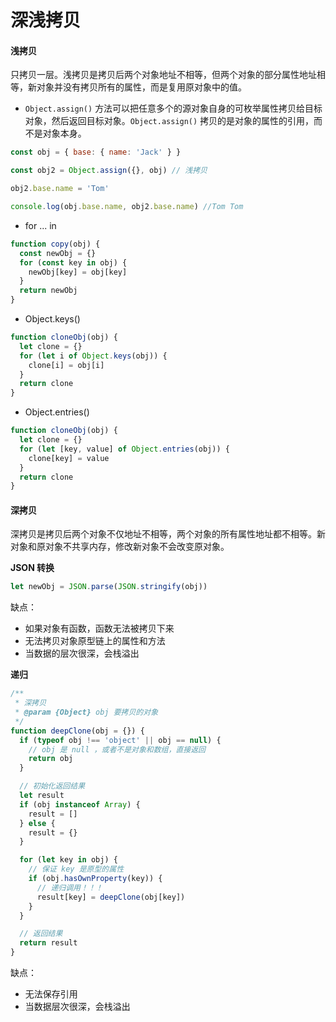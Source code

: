 # 深浅拷贝

#### 浅拷贝

只拷贝一层。浅拷贝是拷贝后两个对象地址不相等，但两个对象的部分属性地址相等，新对象并没有拷贝所有的属性，而是复用原对象中的值。

- `Object.assign()` 方法可以把任意多个的源对象自身的可枚举属性拷贝给目标对象，然后返回目标对象。`Object.assign()` 拷贝的是对象的属性的引用，而不是对象本身。

```js
const obj = { base: { name: 'Jack' } }

const obj2 = Object.assign({}, obj) // 浅拷贝

obj2.base.name = 'Tom'

console.log(obj.base.name, obj2.base.name) //Tom Tom
```

- for ... in

```js
function copy(obj) {
  const newObj = {}
  for (const key in obj) {
    newObj[key] = obj[key]
  }
  return newObj
}
```

- Object.keys()

```js
function cloneObj(obj) {
  let clone = {}
  for (let i of Object.keys(obj)) {
    clone[i] = obj[i]
  }
  return clone
}
```

- Object.entries()

```js
function cloneObj(obj) {
  let clone = {}
  for (let [key, value] of Object.entries(obj)) {
    clone[key] = value
  }
  return clone
}
```

#### 深拷贝

深拷贝是拷贝后两个对象不仅地址不相等，两个对象的所有属性地址都不相等。新对象和原对象不共享内存，修改新对象不会改变原对象。

**JSON 转换**

```js
let newObj = JSON.parse(JSON.stringify(obj))
```

缺点：

- 如果对象有函数，函数无法被拷贝下来
- 无法拷贝对象原型链上的属性和方法
- 当数据的层次很深，会栈溢出

**递归**

```js
/**
 * 深拷贝
 * @param {Object} obj 要拷贝的对象
 */
function deepClone(obj = {}) {
  if (typeof obj !== 'object' || obj == null) {
    // obj 是 null ，或者不是对象和数组，直接返回
    return obj
  }

  // 初始化返回结果
  let result
  if (obj instanceof Array) {
    result = []
  } else {
    result = {}
  }

  for (let key in obj) {
    // 保证 key 是原型的属性
    if (obj.hasOwnProperty(key)) {
      // 递归调用！！！
      result[key] = deepClone(obj[key])
    }
  }

  // 返回结果
  return result
}
```

缺点：

- 无法保存引用
- 当数据层次很深，会栈溢出
